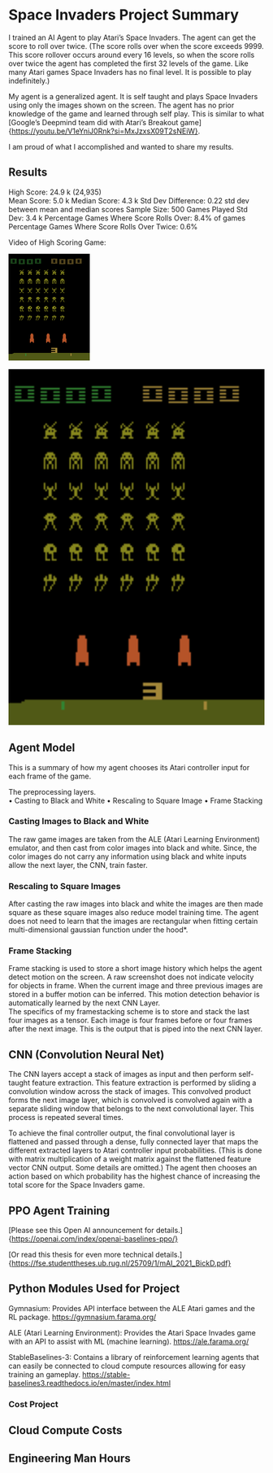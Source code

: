 # Space Invaders Project Summary

I trained an AI Agent to play Atari’s Space Invaders.  The agent can get the score to roll over twice.  (The score rolls over when the score exceeds 9999.  This score rollover occurs around every 16 levels, so when the score rolls over twice the agent has completed the first 32 levels of the game.  Like many Atari games Space Invaders has no final level.  It is possible to play indefinitely.)

My agent is a generalized agent.  It is self taught and plays Space Invaders using only the images shown on the screen.  The agent has no prior knowledge of the game and learned through self play.  This is similar to what [Google’s Deepmind team did with Atari’s Breakout game]{https://youtu.be/V1eYniJ0Rnk?si=MxJzxsX09T2sNEiW}.

I am proud of what I accomplished and wanted to share my results.


## Results 

High Score: 24.9 k  (24,935)  
Mean Score: 5.0 k 
Median Score: 4.3 k
Std Dev Difference: 0.22 std dev between mean and median scores
Sample Size: 500 Games Played 
Std Dev:   3.4 k
Percentage Games Where Score Rolls Over: 8.4% of games
Percentage Games Where Score Rolls Over Twice: 0.6%

Video of High Scoring Game:

![](space_invaders_ppo__score_24935.gif)

<img src="space_invaders_ppo__score_24935.gif" width="700" height="700"/>


## Agent Model 

This is a summary of how my agent chooses its Atari controller input for each frame of the game.

The preprocessing layers.  
•	Casting to Black and White
•	Rescaling to Square Image
•	Frame Stacking

### Casting Images to Black and White
The raw game images are taken from the ALE (Atari Learning Environment) emulator, and then cast from color images into black and white.  Since, the color images do not carry any information using black and white inputs allow the next layer, the CNN, train faster.  

### Rescaling to Square Images
After casting the raw images into black and white the images are then made square as these square images also reduce model training time.  The agent does not need to learn that the images are rectangular when fitting certain multi-dimensional gaussian function under the hood*.  

### Frame Stacking
Frame stacking is used to store a short image history which helps the agent detect motion on the screen.  A raw screenshot does not indicate velocity for objects in frame.  When the current image and three previous images are stored in a buffer motion can be inferred.   This motion detection behavior is automatically learned by the next CNN Layer.  
The specifics of my framestacking scheme is to store and stack the last four images as a tensor.  Each image is four frames before or four frames after the next image.  This is the output that is piped into the next CNN layer.


## CNN (Convolution Neural Net)

The CNN layers accept a stack of images as input and then perform self-taught feature extraction.  This feature extraction is performed by sliding a convolution window across the stack of images.  This convolved product forms the next image layer, which is convolved is convolved again with a separate sliding window that belongs to the next convolutional layer.  This process is repeated several times.  

To achieve the final controller output, the final convolutional layer is flattened and passed through a dense, fully connected layer that maps the different extracted layers to Atari controller input probabilities.  (This is done with matrix multiplication of a weight matrix against the flattened feature vector CNN output.  Some details are omitted.)  The agent then chooses an action based on which probability has the highest chance of increasing the total score for the Space Invaders game.

## PPO Agent Training

[Please see this Open AI announcement for details.]{https://openai.com/index/openai-baselines-ppo/}

[Or read this thesis for even more technical details.]{https://fse.studenttheses.ub.rug.nl/25709/1/mAI_2021_BickD.pdf}

## Python Modules Used for Project

Gymnasium: Provides API interface between the ALE Atari games and the RL package.
https://gymnasium.farama.org/

ALE (Atari Learning Environment): Provides the Atari Space Invades game with an API to assist with ML (machine learning).
https://ale.farama.org/

StableBaselines-3: Contains a library of reinforcement learning agents that can easily be connected to cloud compute resources allowing for easy training an gameplay.
https://stable-baselines3.readthedocs.io/en/master/index.html


### Cost Project

## Cloud Compute Costs

## Engineering Man Hours


